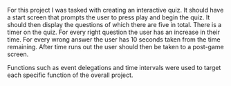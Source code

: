 For this project I was tasked with creating an interactive quiz. It should have a start screen that prompts the user to press play and begin the quiz. It should then display the questions of which there are five in total. There is a timer on the quiz. For every right question the user has an increase in their time. For every wrong answer the user has 10 seconds taken from the time remaining.  After time runs out the user should then be taken to a post-game screen.

Functions such as event delegations and time intervals were used to target each specific function of the overall project. 
